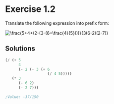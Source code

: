 Exercise 1.2
============
Translate the following expression into preﬁx form:

<img src="https://latex.codecogs.com/svg.image?\frac{5&plus;4&plus;(2-(3-(6&plus;\frac{4}{5})))}{3(6-2)(2-7)}" title="\frac{5+4+(2-(3-(6+\frac{4}{5})))}{3(6-2)(2-7)}" />

Solutions
---------
```scheme
(/ (+ 5 
      4 
      (- 2 (- 3 (+ 6 
                   (/ 4 5)))))
   (* 3 
      (- 6 2) 
      (- 2 7)))
      
;Value: -37/150
```
